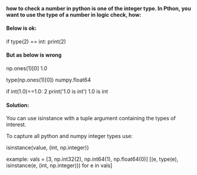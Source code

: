 #### how to check a number in python is one of the integer type. In Pthon, you want to use the type of a number in logic check, how:

#### Below is ok:
 if type(2) == int:
    print(2)  

#### But as below is wrong

np.ones(1)[0]
1.0

type(np.ones(1)[0])
numpy.float64

if int(1.0)==1.0:
2
    print('1.0 is int')
1.0 is int

#### Solution:
You can use isinstance with a tuple argument containing the types of interest.

To capture all python and numpy integer types use:

isinstance(value, (int, np.integer))

example:
vals = [3, np.int32(2), np.int64(1), np.float64(0)]
[(e, type(e), isinstance(e, (int, np.integer))) for e in vals]
